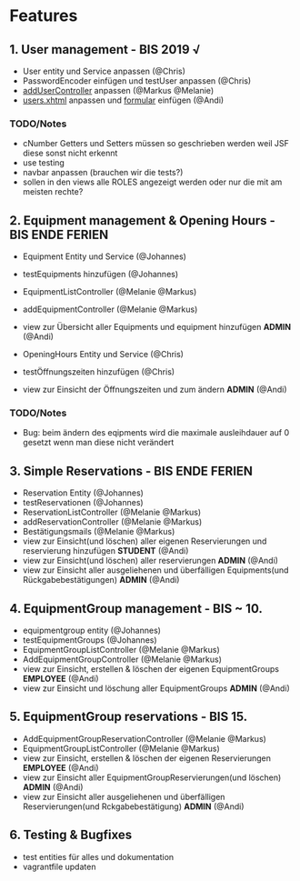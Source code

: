 # Features

## 1. User management - BIS 2019 √

- User entity und Service anpassen (@Chris)
- PasswordEncoder einfügen und testUser anpassen (@Chris)
- [addUserController](https://git.uibk.ac.at/csat2187/evs-projektarbeit/blob/master/src/main/java/at/qe/sepm/skeleton/ui/controllers/AddUserController.java) anpassen (@Markus @Melanie)
- [users.xhtml](https://git.uibk.ac.at/csat2187/evs-projektarbeit/blob/master/src/main/webapp/admin/users.xhtml) anpassen und [formular](https://git.uibk.ac.at/csat2187/evs-projektarbeit/blob/master/src/main/webapp/admin/create-user.xhtml) einfügen (@Andi)

### TODO/Notes

- cNumber Getters und Setters müssen so geschrieben werden weil JSF diese sonst nicht erkennt
- use testing
- navbar anpassen (brauchen wir die tests?)
- sollen in den views alle ROLES angezeigt werden oder nur die mit am meisten rechte?

## 2. Equipment management & Opening Hours - BIS ENDE FERIEN

- Equipment Entity und Service (@Johannes)
- testEquipments hinzufügen (@Johannes)
- EquipmentListController (@Melanie @Markus)
- addEquipmentController (@Melanie @Markus)
- view zur Übersicht aller Equipments und equipment hinzufügen **ADMIN** (@Andi)

- OpeningHours Entity und Service (@Chris)
- testÖffnungszeiten hinzufügen (@Chris)
- view zur Einsicht der Öffnungszeiten und zum ändern **ADMIN** (@Andi)

### TODO/Notes

- Bug: beim ändern des eqipments wird die maximale ausleihdauer auf 0 gesetzt wenn man diese nicht verändert

## 3. Simple Reservations - BIS ENDE FERIEN

- Reservation Entity (@Johannes)
- testReservationen (@Johannes)
- ReservationListController (@Melanie @Markus)
- addReservationController (@Melanie @Markus)
- Bestätigungsmails (@Melanie @Markus)
- view zur Einsicht(und löschen) aller eigenen Reservierungen und reservierung hinzufügen **STUDENT** (@Andi)
- view zur Einsicht(und löschen) aller reservierungen **ADMIN** (@Andi)
- view zur Einsicht aller ausgeliehenen und überfälligen Equipments(und Rückgabebestätigungen) **ADMIN** (@Andi)

## 4. EquipmentGroup management - BIS ~ 10.

- equipmentgroup entity (@Johannes)
- testEquipmentGroups (@Johannes)
- EquipmentGroupListController (@Melanie @Markus)
- AddEquipmentGroupController (@Melanie @Markus)
- view zur Einsicht, erstellen & löschen der eigenen EquipmentGroups **EMPLOYEE** (@Andi)
- view zur Einsicht und löschung aller EquipmentGroups **ADMIN** (@Andi)

## 5. EquipmentGroup reservations - BIS 15.

- AddEquipmentGroupReservationController (@Melanie @Markus)
- EquipmentGroupListController (@Melanie @Markus)
- view zur Einsicht, erstellen & löschen der eigenen Reservierungen **EMPLOYEE** (@Andi)
- view zur Einsicht aller EquipmentGroupReservierungen(und löschen) **ADMIN** (@Andi)
- view zur Einsicht aller ausgeliehenen und überfälligen Reservierungen(und Rckgabebestätigung) **ADMIN** (@Andi)

## 6. Testing & Bugfixes

- test entities für alles und dokumentation
- vagrantfile updaten
